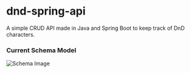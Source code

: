 # dnd-spring-api
A simple CRUD API made in Java and Spring Boot to keep track of DnD characters.

### Current Schema Model
![Schema Image](https://i.imgur.com/qKfqi1V.jpg)
